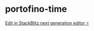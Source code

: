 # portofino-time

[Edit in StackBlitz next generation editor ⚡️](https://stackblitz.com/~/github.com/devchew/portofino-time)